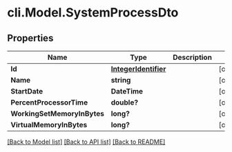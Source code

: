 # cli.Model.SystemProcessDto

## Properties

Name | Type | Description | Notes
------------ | ------------- | ------------- | -------------
**Id** | [**IntegerIdentifier**](IntegerIdentifier.md) |  | [optional] 
**Name** | **string** |  | [optional] 
**StartDate** | **DateTime** |  | [optional] 
**PercentProcessorTime** | **double?** |  | [optional] 
**WorkingSetMemoryInBytes** | **long?** |  | [optional] 
**VirtualMemoryInBytes** | **long?** |  | [optional] 

[[Back to Model list]](../README.md#documentation-for-models) [[Back to API list]](../README.md#documentation-for-api-endpoints) [[Back to README]](../README.md)

